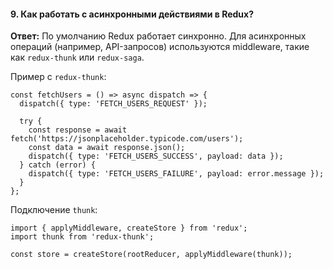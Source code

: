 #### **9. Как работать с асинхронными действиями в Redux?**

**Ответ:**
По умолчанию Redux работает синхронно. Для асинхронных операций (например, API-запросов) используются middleware, такие как `redux-thunk` или `redux-saga`.

Пример с `redux-thunk`:

```
const fetchUsers = () => async dispatch => {
  dispatch({ type: 'FETCH_USERS_REQUEST' });

  try {
    const response = await fetch('https://jsonplaceholder.typicode.com/users');
    const data = await response.json();
    dispatch({ type: 'FETCH_USERS_SUCCESS', payload: data });
  } catch (error) {
    dispatch({ type: 'FETCH_USERS_FAILURE', payload: error.message });
  }
};

```

Подключение `thunk`:

```
import { applyMiddleware, createStore } from 'redux';
import thunk from 'redux-thunk';

const store = createStore(rootReducer, applyMiddleware(thunk));

```
